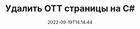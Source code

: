 ---
############################# Static ############################
layout: "auto-gen-merger"
date: 2022-09-19T14:14:44
draft: false
otherformats: pps ppsx ppt pptx rtf tex vdx vsdm vsdx vssm vssx vstm vstx vsx vtx xlam

############################# Head ############################
head_title: "Удалить OTT страницы на C#"
head_description: "Удалите одну или набор страниц из файла OTT на C#, изменив порядок страниц с помощью Merger API."

############################# Header ############################
title: "Удалить OTT страницы на C#"
description: "Удалите OTT страницы с помощью нескольких строк .NET кода."
bg_image: "https://cms.admin.containerize.com/templates/aspose/App_Themes/V3/images/bg/header1.png"
bg_overlay: false
button:
    enable: true
    icon: "fas fa-arrow-down"
    label: "Скачать бесплатную пробную версию"
    link: "https://downloads.groupdocs.com/merger/net"

############################# SubMenu ############################
submenu:
    enable: true

    left:
        img_alt: "GroupDocs.Merger for .NET"
        image: "https://cms.admin.containerize.com/templates/groupdocs/images/product-logos/90x90-noborder/groupdocs-merger-net.png"
        product: "GroupDocs.Merger"
        platform: ".NET"

    middle:
        button:

            # button loop
            - link: "https://apireference.groupdocs.com/merger/net"
              text: "Справочник по API"

            # button loop
            - link: "https://github.com/groupdocs-merger"
              text: "Примеры кода"

            # button loop
            - link: "https://products.groupdocs.app/merger/family"
              text: "Живые демонстрации"

            # button loop
            - link: "https://purchase.groupdocs.com/pricing/merger/net"
              text: "Цены"

    right:
        link_download: "https://downloads.groupdocs.com/merger"
        link_learn: "https://docs.groupdocs.com/merger/net"
        link_buy: "https://purchase.groupdocs.com"

############################# About ############################
about:
    enable: true
    title: "Кратко о GroupDocs.Merger for .NET"
    content: |
        [GroupDocs.Merger for .NET](/ru/merger/net/) предоставляет удобное решение для объединения нескольких файлов PDF, Microsoft Office (Word, Excel, PowerPoint, OneNote), OpenDocument, HTML, изображений и многие другие документы в один файл в .NET приложениях. GroupDocs.Merger сэкономит вам много усилий, так как вы можете объединять OTT документы - нет необходимости устанавливать какое-либо стороннее программное обеспечение, настольные приложения или плагины. Теперь не нужно тратить время и объединять файлы вручную! Миссия GroupDocs — обеспечить наилучшее качество и упростить рабочие процессы обработки документов.
        
        GroupDocs.Merger API — правильный выбор для корпоративных решений, которым нужны функции удаления файловых страниц. Эти интерфейсы хорошо поддерживаются во всех основных операционных системах и платформах, включая .NET Framework, .NET Standard, .NET Core, Mono.

############################# Steps ############################
steps:
    enable: true
    title_left: "Удалить страницы OTT документов на .NET"
    content_left: |
        [GroupDocs.Merger for .NET](/ru/merger/net/) упрощает для разработчиков C# удаление одной или нескольких определенных страниц для OTT документа, выполнив несколько простых шагов.
        
        * Инициализируйте **RemoveOptions** с номерами страниц, которые нужно удалить.
        * Создайте новый экземпляр **Merger** и передайте ему путь к исходному документу в качестве параметра конструктора.
        * Вызовите метод **RemovePages** и передайте объект **RemoveOptions**.
        * Вызовите метод **Save** и укажите путь к файлу для сохранения результирующего документа.

    title_right: "Системные Требования"
    content_right: |
        GroupDocs.Merger for .NET API поддерживаются на всех основных платформах и операционных системах. Перед выполнением приведенного ниже кода убедитесь, что в вашей системе установлены следующие предварительные компоненты.

        * Операционные системы: Microsoft Windows, Linux, MacOS
        * Среда разработки: Visual Studio, Xamarin, MonoDevelop
        * Фреймворки: .NET Framework, .NET Standard, .NET Core, Mono
        * Загрузите последнюю версию GroupDocs.Merger for .NET из [NuGet](https://www.nuget.org/packages/groupdocs.merger)
         
    code: |
     {{% merger/additional-styles %}}
     {{< merger/code-merger title="Как удалить страницы OTT документов, используя пример кода C#">}}

        ```csharp    
        // Удалите страницы OTT документов с помощью GroupDocs.Merger API
        // Инициализировать класс RemoveOptions с выбранными номерами страниц
        RemoveOptions removeOptions = new RemoveOptions(new int[] { 3, 6 });

        // Создание экземпляра класса Merger с входным параметром OTT документа
        using (Merger merger = new Merger("input.ott"))
          {
            // Вызвать метод RemovePages и передать ему объект RemoveOptions
            merger.RemovePages(removeOptions);
    
            // Вызовите метод Save и передайте желаемый путь к файлу, чтобы сохранить результат.
            merger.Save("output.ott");
          }
        ```
     {{< /merger/code-merger >}}

############################# Demos ############################
demos:
    enable: true
    title: "Живые демонстрации – удаление OTT страниц онлайн"
    content: |
       Удалите страницы OTT документов прямо сейчас, посетив веб-сайт [Живые демонстрации GroupDocs.Merger](https://products.groupdocs.app/splitter/remove-pages/ott).
       Живые демонстрации имеют следующие преимущества.
        
############################# About Formats ############################
about_formats:
    enable: true

############################# More Formats ############################
more_formats:
    enable: true
    title: "Удалить страницы для других форматов документов"
    content: |
        .NET API для документов и изображений. Удалите некоторые страницы документов, указанных ниже.

############################# Back to top ###############################
back_to_top:
    enable: true
---